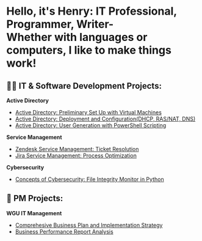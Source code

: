 <h1><h1>Hello, it's Henry: IT Professional, Programmer, Writer-<br/>
Whether with languages or computers, I like to make things work!</br></h1>

<h2>👨‍💻 IT & Software Development Projects:</h2>

<b>Active Directory</b>
- [Active Directory: Preliminary Set Up with Virtual Machines](https://github.com/henrykim-projects/activedirectory_setup)
- [Active Directory: Deployment and Configuration(DHCP, RAS/NAT, DNS)](https://github.com/henrykim-projects/activedirectory_config)
- [Active Directory: User Generation with PowerShell Scripting]()

<b>Service Management</b>
- [Zendesk Service Management: Ticket Resolution](https://github.com/henrykim-projects/zendesk_sampleticket.git)
- [Jira Service Management: Process Optimization](https://github.com/henrykim-projects/zendesk_sampleticket.git)

<b>Cybersecurity</b>
- [Concepts of Cybersecurity: File Integrity Monitor in Python](https://github.com/henrykim-projects/file_integrity_monitor.git)

<h2>📅 PM Projects:</h2>

<b>WGU IT Management</b>
  - [Comprehesive Business Plan and Implementation Strategy](https://github.com/henrykim-projects/qft_capstone_hskim.git)
  - [Business Performance Report Analysis](https://github.com/henrykim-projects/d361_hskim.git)




